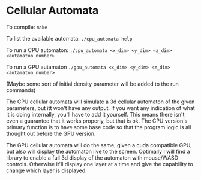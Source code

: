 # Cellular Automata

To compile: `make`

To list the available automata: `./cpu_automata help`

To run a CPU automaton: `./cpu_automata <x_dim> <y_dim> <z_dim> <autamaton number>`  
    
To run a GPU autamaton  `./gpu_automata <x_dim> <y_dim> <z_dim> <autamaton number>`

(Maybe some sort of initial density parameter will be added to the run commands)

The CPU cellular automata will simulate a 3d cellular automaton of the given parameters,
but itt won't have any output. If you want any indication of what it is doing internally,
you'll have to add it yourself. This means there isn't even a guarantee that it works
properly, but that is ok. The CPU version's primary function is to have some base code
so that the program logic is all thought out before the GPU version.

The GPU cellular automata will do the same, given a cuda compatible GPU, but also will
display the automaton live to the screen. Optimally I will find a library to enable
a full 3d display of the automaton with mouse/WASD controls. Otherwise it'll display
one layer at a time and give the capability to change which layer is displayed.
